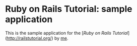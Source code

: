 # Ruby on Rails Tutorial: sample application

This is the sample application for the [*Ruby on Rails Tutorial*] (http://railstutorial.org/) by [me](http://fritzelliott.site44.com).
